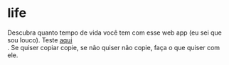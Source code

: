 # life
Descubra quanto tempo de vida você tem com esse web app (eu sei que sou louco).
Teste <a href="https://randomcoolprojects.github.io/life/">aqui</a><br>.
Se quiser copiar copie, se não quiser não copie, faça o que quiser com ele.
